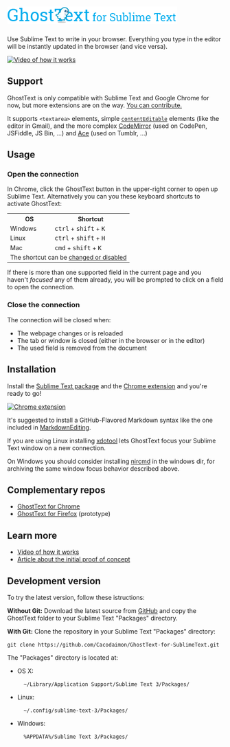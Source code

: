 # ![GhostText for Sublime Text](https://raw.githubusercontent.com/Cacodaimon/GhostText-for-Chrome/master/promo/gt_banner-for-sublimetext.png)
Use Sublime Text to write in your browser. Everything you type in the editor will be instantly updated in the browser (and vice versa).

[![Video of how it works](http://img.youtube.com/vi/e0aLFPtYPZI/maxresdefault.jpg)](http://youtu.be/e0aLFPtYPZI)

## Support 

GhostText is only compatible with Sublime Text and Google Chrome for now, but more extensions are on the way. [You can contribute.](https://github.com/Cacodaimon/GhostText-for-SublimeText/issues/3)

It supports `<textarea>` elements,  simple [`contentEditable`](https://developer.mozilla.org/en-US/docs/Web/Guide/HTML/Content_Editable) elements (like the editor in Gmail), and the more complex [CodeMirror](http://codemirror.net/) (used on CodePen, JSFiddle, JS Bin, …) and [Ace](http://ace.c9.io/) (used on Tumblr, …)

## Usage

### Open the connection

In Chrome, click the GhostText button in the upper-right corner to open up Sublime Text. Alternatively you can you these keyboard shortcuts to activate GhostText:

<table>
  <tr>
    <th>OS</th>
    <th>Shortcut</th>
  </tr>
  <tr>
    <td>Windows</td>
    <td><kbd>ctrl</kbd> + <kbd>shift</kbd> + <kbd>K</kbd></td>
  </tr>
  <tr>
    <td>Linux</td>
    <td><kbd>ctrl</kbd> + <kbd>shift</kbd> + <kbd>H</kbd></td>
  </tr>
  <tr>
    <td>Mac</td>
    <td><kbd>cmd</kbd> + <kbd>shift</kbd> + <kbd>K</kbd></td>
  </tr>
  <tr>
    <td colspan="2">The shortcut can be <a href="http://lifehacker.com/add-custom-keyboard-shortcuts-to-chrome-extensions-for-1595322121">changed or disabled</a></td>
  </tr>
</table>

If there is more than one supported field in the current page and you haven't *focused* any of them already, you will be prompted to click on a field to open the connection.

### Close the connection

The connection will be closed when:
* The webpage changes or is reloaded
* The tab or window is closed (either in the browser or in the editor)
* The used field is removed from the document

## Installation

Install the [Sublime Text package](https://sublime.wbond.net/packages/GhostText) and the [Chrome extension](https://chrome.google.com/webstore/detail/sublimetextarea/godiecgffnchndlihlpaajjcplehddca) and you're ready to go!

[![Chrome extension](https://developer.chrome.com/webstore/images/ChromeWebStore_BadgeWBorder_v2_206x58.png)](https://chrome.google.com/webstore/detail/sublimetextarea/godiecgffnchndlihlpaajjcplehddca)

It's suggested to install a GitHub-Flavored Markdown syntax like the one included in [MarkdownEditing](https://sublime.wbond.net/packages/MarkdownEditing).

If you are using Linux installing [xdotool](http://www.semicomplete.com/projects/xdotool/) lets GhostText focus your Sublime Text window on a new connection.

On Windows you should consider installing [nircmd](http://www.nirsoft.net/utils/nircmd.html) in the windows dir, for archiving the same window focus behavior described above.


## Complementary repos

* [GhostText for Chrome](https://github.com/Cacodaimon/GhostText-for-Chrome)
* [GhostText for Firefox](https://github.com/Cacodaimon/GhostText-for-Firefox) (prototype)

## Learn more

* [Video of how it works](http://www.youtube.com/watch?v=e0aLFPtYPZI&feature=share)
* [Article about the initial proof of concept](http://cacodaemon.de/index.php?id=59)

## Development version

To try the latest version, follow these istructions:

**Without Git:** Download the latest source from [GitHub](https://github.com/Cacodaimon/GhostText-for-SublimeText) and copy the GhostText folder to your Sublime Text "Packages" directory.

**With Git:** Clone the repository in your Sublime Text "Packages" directory:

    git clone https://github.com/Cacodaimon/GhostText-for-SublimeText.git


The "Packages" directory is located at:

* OS X:

        ~/Library/Application Support/Sublime Text 3/Packages/

* Linux:

        ~/.config/sublime-text-3/Packages/

* Windows:

        %APPDATA%/Sublime Text 3/Packages/
